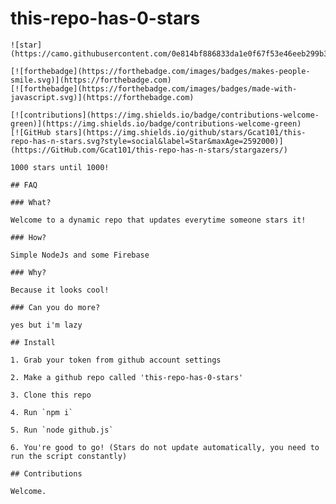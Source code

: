 # this-repo-has-0-stars

    ![star](https://camo.githubusercontent.com/0e814bf886833da1e0f67f53e46eeb299b37a793cbd484093fe459fd62d366c6/68747470733a2f2f6769746875622e626c6f672f77702d636f6e74656e742f75706c6f6164732f323032302f30392f6769746875622d73746172732d6c6f676f5f436f6c6f722e706e67)

    [![forthebadge](https://forthebadge.com/images/badges/makes-people-smile.svg)](https://forthebadge.com)
    [![forthebadge](https://forthebadge.com/images/badges/made-with-javascript.svg)](https://forthebadge.com)

    [![contributions](https://img.shields.io/badge/contributions-welcome-green)](https://img.shields.io/badge/contributions-welcome-green)
    [![GitHub stars](https://img.shields.io/github/stars/Gcat101/this-repo-has-n-stars.svg?style=social&label=Star&maxAge=2592000)](https://GitHub.com/Gcat101/this-repo-has-n-stars/stargazers/)

    1000 stars until 1000!

    ## FAQ

    ### What?

    Welcome to a dynamic repo that updates everytime someone stars it!

    ### How?

    Simple NodeJs and some Firebase

    ### Why?

    Because it looks cool!

    ### Can you do more?

    yes but i'm lazy

    ## Install

    1. Grab your token from github account settings

    2. Make a github repo called 'this-repo-has-0-stars'

    3. Clone this repo

    4. Run `npm i`

    5. Run `node github.js`

    6. You're good to go! (Stars do not update automatically, you need to run the script constantly)

    ## Contributions

    Welcome.
    
